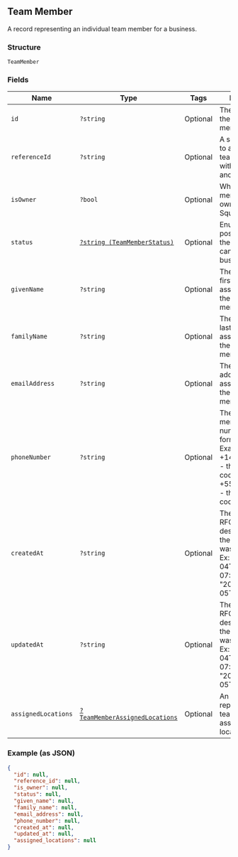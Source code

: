 ## Team Member

A record representing an individual team member for a business.

### Structure

`TeamMember`

### Fields

| Name | Type | Tags | Description |
|  --- | --- | --- | --- |
| `id` | `?string` | Optional | The unique ID for the team member. |
| `referenceId` | `?string` | Optional | A second ID used to associate the team member with an entity in another system. |
| `isOwner` | `?bool` | Optional | Whether the team member is the owner of the Square account. |
| `status` | [`?string (TeamMemberStatus)`](/doc/models/team-member-status.md) | Optional | Enumerates the possible statuses the team member can have within a business. |
| `givenName` | `?string` | Optional | The given (i.e., first) name associated with the team member. |
| `familyName` | `?string` | Optional | The family (i.e., last) name associated with the team member. |
| `emailAddress` | `?string` | Optional | The email address associated with the team member. |
| `phoneNumber` | `?string` | Optional | The team member's phone number in E.164 format. Examples:<br>+14155552671 - the country code is 1 for US<br>+551155256325 - the country code is 55 for BR |
| `createdAt` | `?string` | Optional | The timestamp in RFC 3339 format describing when the team member was created.<br>Ex: "2018-10-04T04:00:00-07:00" or "2019-02-05T12:00:00Z" |
| `updatedAt` | `?string` | Optional | The timestamp in RFC 3339 format describing when the team member was last updated.<br>Ex: "2018-10-04T04:00:00-07:00" or "2019-02-05T12:00:00Z" |
| `assignedLocations` | [`?TeamMemberAssignedLocations`](/doc/models/team-member-assigned-locations.md) | Optional | An object that represents a team member's assignment to locations. |

### Example (as JSON)

```json
{
  "id": null,
  "reference_id": null,
  "is_owner": null,
  "status": null,
  "given_name": null,
  "family_name": null,
  "email_address": null,
  "phone_number": null,
  "created_at": null,
  "updated_at": null,
  "assigned_locations": null
}
```

